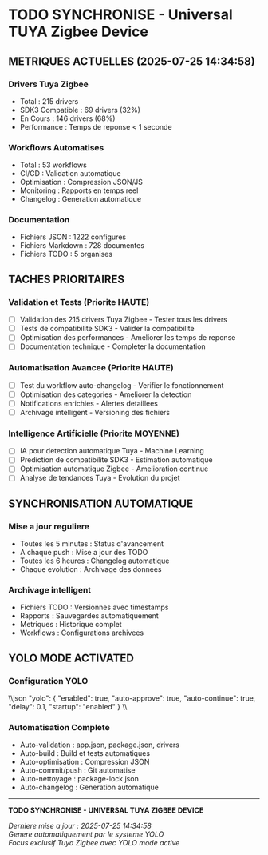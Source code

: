 # TODO SYNCHRONISE - Universal TUYA Zigbee Device

## METRIQUES ACTUELLES (2025-07-25 14:34:58)

### Drivers Tuya Zigbee
- Total : 215 drivers
- SDK3 Compatible : 69 drivers (32%)
- En Cours : 146 drivers (68%)
- Performance : Temps de reponse < 1 seconde

### Workflows Automatises
- Total : 53 workflows
- CI/CD : Validation automatique
- Optimisation : Compression JSON/JS
- Monitoring : Rapports en temps reel
- Changelog : Generation automatique

### Documentation
- Fichiers JSON : 1222 configures
- Fichiers Markdown : 728 documentes
- Fichiers TODO : 5 organises

## TACHES PRIORITAIRES

### Validation et Tests (Priorite HAUTE)
- [ ] Validation des 215 drivers Tuya Zigbee - Tester tous les drivers
- [ ] Tests de compatibilite SDK3 - Valider la compatibilite
- [ ] Optimisation des performances - Ameliorer les temps de reponse
- [ ] Documentation technique - Completer la documentation

### Automatisation Avancee (Priorite HAUTE)
- [ ] Test du workflow auto-changelog - Verifier le fonctionnement
- [ ] Optimisation des categories - Ameliorer la detection
- [ ] Notifications enrichies - Alertes detaillees
- [ ] Archivage intelligent - Versioning des fichiers

### Intelligence Artificielle (Priorite MOYENNE)
- [ ] IA pour detection automatique Tuya - Machine Learning
- [ ] Prediction de compatibilite SDK3 - Estimation automatique
- [ ] Optimisation automatique Zigbee - Amelioration continue
- [ ] Analyse de tendances Tuya - Evolution du projet

## SYNCHRONISATION AUTOMATIQUE

### Mise a jour reguliere
- Toutes les 5 minutes : Status d'avancement
- A chaque push : Mise a jour des TODO
- Toutes les 6 heures : Changelog automatique
- Chaque evolution : Archivage des donnees

### Archivage intelligent
- Fichiers TODO : Versionnes avec timestamps
- Rapports : Sauvegardes automatiquement
- Metriques : Historique complet
- Workflows : Configurations archivees

## YOLO MODE ACTIVATED

### Configuration YOLO
\\\json
"yolo": {
  "enabled": true,
  "auto-approve": true,
  "auto-continue": true,
  "delay": 0.1,
  "startup": "enabled"
}
\\\

### Automatisation Complete
- Auto-validation : app.json, package.json, drivers
- Auto-build : Build et tests automatiques
- Auto-optimisation : Compression JSON
- Auto-commit/push : Git automatise
- Auto-nettoyage : package-lock.json
- Auto-changelog : Generation automatique

---

**TODO SYNCHRONISE - UNIVERSAL TUYA ZIGBEE DEVICE**

*Derniere mise a jour : 2025-07-25 14:34:58*  
*Genere automatiquement par le systeme YOLO*  
*Focus exclusif Tuya Zigbee avec YOLO mode active*
